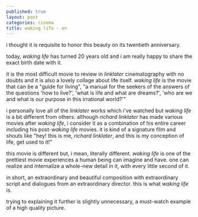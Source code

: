 ```yaml
---
published: true
layout: post
categories: cinema
title: waking life - en
---
```

i thought it is requisite to honor this beauty on its twentieth anniversary.

today, _waking life_ has turned 20 years old and i am really happy to share the exact birth date with it.

it is the most difficult movie to review in _linklater_ cinematography with no doubts and it is also a lovely collage about life itself. _waking life_ is the movie that can be a "guide for living", "a manual for the seekers of the answers of the questions 'how to live?', 'what is life and what are dreams?', 'who are we and what is our purpose in this irrational world?'"

i personally love all of the _linklater_ works which i've watched but _waking life_ is a bit different from others. although _richard linklater_ has made various movies after _waking life_, i consider it as a combination of his entire career including his post-_waking life_ movies. it is kind of a signature film and shouts like "hey! this is me, _richard linklater_, and this is my conception of life, get used to it!"

this movie is different but, i mean, literally different. _waking life_ is one of the prettiest movie experiences a human being can imagine and have. one can realize and internalize a whole-new detail in it, with every little second of it.

in short, an extraordinary and beautiful composition with extraordinary script and dialogues from an extraordinary director. 
this is what _waking life_ is. 

trying to explaining it further is slightly unnecessary, a must-watch example of a high quality picture.
